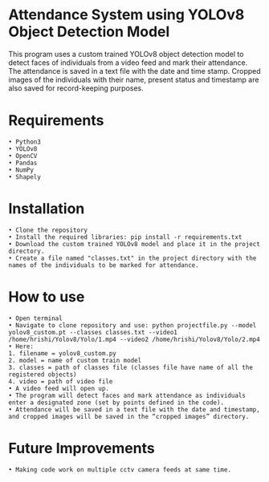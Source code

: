 # Attendance System using YOLOv8 Object Detection Model

This program uses a custom trained YOLOv8 object detection model to detect faces of individuals from a video feed and mark their attendance. The attendance is saved in a text file with the date and time stamp. Cropped images of the individuals with their name, present status and timestamp are also saved for record-keeping purposes.
 
# Requirements
    • Python3
    • YOLOv8
    • OpenCV
    • Pandas
    • NumPy
    • Shapely
    
# Installation
    • Clone the repository
    • Install the required libraries: pip install -r requirements.txt
    • Download the custom trained YOLOv8 model and place it in the project directory.
    • Create a file named "classes.txt" in the project directory with the names of the individuals to be marked for attendance.
    
# How to use
    • Open terminal
    • Navigate to clone repository and use: python projectfile.py --model yolov8_custom.pt --classes classes.txt --video1 /home/hrishi/Yolov8/Yolo/1.mp4 --video2 /home/hrishi/Yolov8/Yolo/2.mp4
    • Here: 
    1. filename = yolov8_custom.py
    2. model = name of custom train model
    3. classes = path of classes file (classes file have name of all the registered objects)
    4. video = path of video file
    • A video feed will open up.
    • The program will detect faces and mark attendance as individuals enter a designated zone (set by points defined in the code).
    • Attendance will be saved in a text file with the date and timestamp, and cropped images will be saved in the “cropped images” directory.
    
# Future Improvements
    • Making code work on multiple cctv camera feeds at same time.
